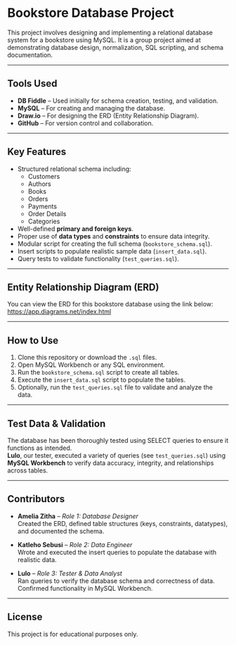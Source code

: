 # Bookstore Database Project

This project involves designing and implementing a relational database system for a bookstore using MySQL. It is a group project aimed at demonstrating database design, normalization, SQL scripting, and schema documentation.

---

## Tools Used

- **DB Fiddle** – Used initially for schema creation, testing, and validation.  
- **MySQL** – For creating and managing the database.  
- **Draw.io** – For designing the ERD (Entity Relationship Diagram).  
- **GitHub** – For version control and collaboration.

---

## Key Features

- Structured relational schema including:
  - Customers
  - Authors
  - Books
  - Orders
  - Payments
  - Order Details
  - Categories
- Well-defined **primary and foreign keys**.
- Proper use of **data types** and **constraints** to ensure data integrity.
- Modular script for creating the full schema (`bookstore_schema.sql`).
- Insert scripts to populate realistic sample data (`insert_data.sql`).
- Query tests to validate functionality (`test_queries.sql`).

---

## Entity Relationship Diagram (ERD)

You can view the ERD for this bookstore database using the link below:
https://app.diagrams.net/index.html

---

## How to Use

1. Clone this repository or download the `.sql` files.
2. Open MySQL Workbench or any SQL environment.
3. Run the `bookstore_schema.sql` script to create all tables.
4. Execute the `insert_data.sql` script to populate the tables.
5. Optionally, run the `test_queries.sql` file to validate and analyze the data.

---

## Test Data & Validation

The database has been thoroughly tested using SELECT queries to ensure it functions as intended.  
**Lulo**, our tester, executed a variety of queries (see `test_queries.sql`) using **MySQL Workbench** to verify data accuracy, integrity, and relationships across tables.

---

## Contributors

- **Amelia Zitha** – *Role 1: Database Designer*  
  Created the ERD, defined table structures (keys, constraints, datatypes), and documented the schema.

- **Katleho Sebusi** – *Role 2: Data Engineer*  
  Wrote and executed the insert queries to populate the database with realistic data.

- **Lulo** – *Role 3: Tester & Data Analyst*  
  Ran queries to verify the database schema and correctness of data. Confirmed functionality in MySQL Workbench.

---

## License

This project is for educational purposes only.
